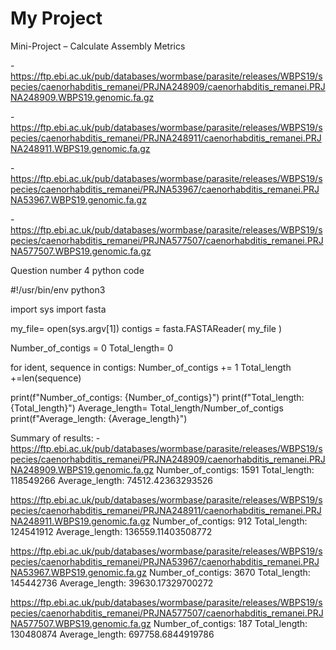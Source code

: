 # My Project
Mini-Project – Calculate Assembly Metrics

-https://ftp.ebi.ac.uk/pub/databases/wormbase/parasite/releases/WBPS19/species/caenorhabditis_remanei/PRJNA248909/caenorhabditis_remanei.PRJNA248909.WBPS19.genomic.fa.gz

-https://ftp.ebi.ac.uk/pub/databases/wormbase/parasite/releases/WBPS19/species/caenorhabditis_remanei/PRJNA248911/caenorhabditis_remanei.PRJNA248911.WBPS19.genomic.fa.gz

-https://ftp.ebi.ac.uk/pub/databases/wormbase/parasite/releases/WBPS19/species/caenorhabditis_remanei/PRJNA53967/caenorhabditis_remanei.PRJNA53967.WBPS19.genomic.fa.gz

-https://ftp.ebi.ac.uk/pub/databases/wormbase/parasite/releases/WBPS19/species/caenorhabditis_remanei/PRJNA577507/caenorhabditis_remanei.PRJNA577507.WBPS19.genomic.fa.gz



Question number 4 python code

#!/usr/bin/env python3

import sys
import fasta

my_file= open(sys.argv[1])
contigs = fasta.FASTAReader( my_file )

Number_of_contigs = 0
Total_length= 0

for  ident, sequence in contigs:
    Number_of_contigs += 1
    Total_length +=len(sequence)


print(f"Number_of_contigs: {Number_of_contigs}")
print(f"Total_length: {Total_length}")
Average_length= Total_length/Number_of_contigs
print(f"Average_length: {Average_length}")

Summary of results:
-https://ftp.ebi.ac.uk/pub/databases/wormbase/parasite/releases/WBPS19/species/caenorhabditis_remanei/PRJNA248909/caenorhabditis_remanei.PRJNA248909.WBPS19.genomic.fa.gz
Number_of_contigs: 1591
Total_length: 118549266
Average_length: 74512.42363293526

https://ftp.ebi.ac.uk/pub/databases/wormbase/parasite/releases/WBPS19/species/caenorhabditis_remanei/PRJNA248911/caenorhabditis_remanei.PRJNA248911.WBPS19.genomic.fa.gz
Number_of_contigs: 912
Total_length: 124541912
Average_length: 136559.11403508772

https://ftp.ebi.ac.uk/pub/databases/wormbase/parasite/releases/WBPS19/species/caenorhabditis_remanei/PRJNA53967/caenorhabditis_remanei.PRJNA53967.WBPS19.genomic.fa.gz
Number_of_contigs: 3670
Total_length: 145442736
Average_length: 39630.17329700272

https://ftp.ebi.ac.uk/pub/databases/wormbase/parasite/releases/WBPS19/species/caenorhabditis_remanei/PRJNA577507/caenorhabditis_remanei.PRJNA577507.WBPS19.genomic.fa.gz
Number_of_contigs: 187
Total_length: 130480874
Average_length: 697758.6844919786
